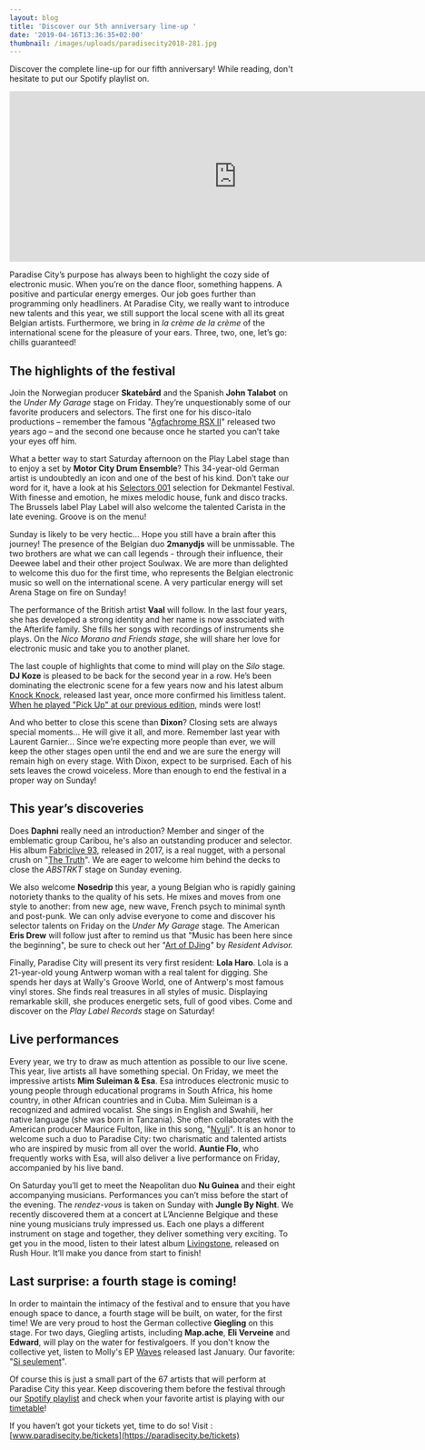 ```yaml
---
layout: blog
title: 'Discover our 5th anniversary line-up '
date: '2019-04-16T13:36:35+02:00'
thumbnail: /images/uploads/paradisecity2018-281.jpg
---
```

Discover the complete line-up for our fifth anniversary!
While reading, don't hesitate to put our Spotify playlist on.

<iframe src="https://open.spotify.com/embed/user/paradisecityfestival/playlist/0Bi3SbSebLcjScrqncVGhk" width="800" height="300" frameborder="0" allowtransparency="true" allow="encrypted-media"></iframe>

Paradise City’s purpose has always been to highlight the cozy side of electronic music. When you’re on the dance floor, something happens. A positive and particular energy emerges. Our job goes further than programming only headliners. At Paradise City, we really want to introduce new talents and this year, we still support the local scene with all its great Belgian artists. Furthermore, we bring in _la crème de la crème_ of the international scene for the pleasure of your ears. Three, two, one, let’s go: chills guaranteed!

## The highlights of the festival

Join the Norwegian producer **Skatebård** and the Spanish **John Talabot** on the _Under My Garage_ stage on Friday. They’re unquestionably some of our favorite producers and selectors. The first one for his disco-italo productions – remember the famous "[Agfachrome RSX II](https://www.youtube.com/watch?v=3sUHyatLKx0)" released two years ago – and the second one because once he started you can’t take your eyes off him. 

What a better way to start Saturday afternoon on the Play Label stage than to enjoy a set by **Motor City Drum Ensemble**? This 34-year-old German artist is undoubtedly an icon and one of the best of his kind. Don’t take our word for it, have a look at his [Selectors 001](https://open.spotify.com/album/5amaRDDgmwbAOxhF8ey0lD?si=Z0ChYQrWRUaAl5KI1cwdYQ) selection for Dekmantel Festival. With finesse and emotion, he mixes melodic house, funk and disco tracks. The Brussels label Play Label will also welcome the talented Carista in the late evening. Groove is on the menu! 

Sunday is likely to be very hectic... Hope you still have a brain after this journey! The presence of the Belgian duo **2manydjs** will be unmissable. The two brothers are what we can call legends - through their influence, their Deewee label and their other project Soulwax. We are more than delighted to welcome this duo for the first time, who represents the Belgian electronic music so well on the international scene. A very particular energy will set Arena Stage on fire on Sunday!

The performance of the British artist **Vaal** will follow. In the last four years, she has developed a strong identity and her name is now associated with the Afterlife family. She fills her songs with recordings of instruments she plays. On the _Nico Morano and Friends stage_, she will share her love for electronic music and take you to another planet.

The last couple of highlights that come to mind will play on the _Silo_ stage. **DJ Koze** is pleased to be back for the second year in a row. He’s been dominating the electronic scene for a few years now and his latest album [Knock Knock](https://open.spotify.com/album/0sT4nyNxsvGNQr1O8OR83O?si=OoNzZ7XwQaO_PvLzJDoyKQ), released last year, once more confirmed his limitless talent. [When he played "Pick Up" at our previous edition](https://www.facebook.com/paradisecityfestival/videos/vl.597835734036088/2073334252931471/?type=1), minds were lost! 

And who better to close this scene than **Dixon**? Closing sets are always special moments… He will give it all, and more. Remember last year with Laurent Garnier... Since we’re expecting more people than ever, we will keep the other stages open until the end and we are sure the energy will remain high on every stage. With Dixon, expect to be surprised. Each of his sets leaves the crowd voiceless. More than enough to end the festival in a proper way on Sunday!

## This year’s discoveries

Does **Daphni** really need an introduction? Member and singer of the emblematic group Caribou, he's also an outstanding producer and selector. His album [Fabriclive 93](https://www.youtube.com/playlist?list=PLOkKqTdiv7GYvBXn9i1-Ex7VLI5SMCGNI), released in 2017, is a real nugget, with a personal crush on "[The Truth](https://www.youtube.com/watch?v=KziYeWuR06c)". We are eager to welcome him behind the decks to close the _ABSTRKT_ stage on Sunday evening.

We also welcome **Nosedrip** this year, a young Belgian who is rapidly gaining notoriety thanks to the quality of his sets. He mixes and moves from one style to another: from new age, new wave, French psych to minimal synth and post-punk. We can only advise everyone to come and discover his selector talents on Friday on the _Under My Garage_ stage. The American **Eris Drew** will follow just after to remind us that "Music has been here since the beginning", be sure to check out her "[Art of DJing](https://www.residentadvisor.net/features/3352)" by _Resident Advisor._

Finally, Paradise City will present its very first resident: **Lola Haro**. Lola is a 21-year-old young Antwerp woman with a real talent for digging. She spends her days at Wally's Groove World, one of Antwerp's most famous vinyl stores. She finds real treasures in all styles of music. Displaying remarkable skill, she produces energetic sets, full of good vibes. Come and discover on the _Play Label Records_ stage on Saturday!

## Live performances

Every year, we try to draw as much attention as possible to our live scene. This year, live artists all have something special. On Friday, we meet the impressive artists **Mim Suleiman & Esa**. Esa introduces electronic music to young people through educational programs in South Africa, his home country, in other African countries and in Cuba. Mim Suleiman is a recognized and admired vocalist. She sings in English and Swahili, her native language (she was born in Tanzania). She often collaborates with the American producer Maurice Fulton, like in this song, "[Nyuli](https://www.youtube.com/watch?v=J-F75nJWTO4)". It is an honor to welcome such a duo to Paradise City: two charismatic and talented artists who are inspired by music from all over the world. **Auntie Flo**, who frequently works with Esa, will also deliver a live performance on Friday, accompanied by his live band.

On Saturday you’ll get to meet the Neapolitan duo **Nu Guinea** and their eight accompanying musicians. Performances you can’t miss before the start of the evening. The _rendez-vous_ is taken on Sunday with **Jungle By Night**. We recently discovered them at a concert at L’Ancienne Belgique and these nine young musicians truly impressed us. Each one plays a different instrument on stage and together, they deliver something very exciting. To get you in the mood, listen to their latest album [Livingstone](https://open.spotify.com/album/7BJvFHKl7SQDoVmi3PRuVu?si=9vJX1VbhQTasr_xkLeNt1A), released on Rush Hour. It’ll make you dance from start to finish!

## Last surprise: a fourth stage is coming!

In order to maintain the intimacy of the festival and to ensure that you have enough space to dance, a fourth stage will be built, on water, for the first time! We are very proud to host the German collective **Giegling** on this stage. For two days, Giegling artists, including **Map.ache**, **Eli Verveine** and **Edward**, will play on the water for festivalgoers. If you don't know the collective yet, listen to Molly's EP [Waves](https://www.youtube.com/watch?v=XDHK6Q0Gs5k&list=PLxeEvtt1RAZnYaYpPtLrdeQxpJQU-tDZy) released last January. Our favorite: "[Si seulement](https://www.youtube.com/watch?v=ut1EILD7qE4&list=PLxeEvtt1RAZnYaYpPtLrdeQxpJQU-tDZy&index=4)".

Of course this is just a small part of the 67 artists that will perform at Paradise City this year. Keep discovering them before the festival through our [Spotify playlist](https://open.spotify.com/user/paradisecityfestival/playlist/0Bi3SbSebLcjScrqncVGhk?si=WzyclPt7QQ-mMBvzruq5CQ) and check when your favorite artist is playing with our [timetable](https://paradisecity.be/timetable/friday)!

If you haven’t got your tickets yet, time to do so! 
Visit : [www.paradisecity.be/tickets](https://paradisecity.be/tickets)
